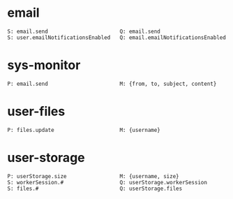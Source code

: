 # email
    S: email.send                       Q: email.send
    S: user.emailNotificationsEnabled   Q: email.emailNotificationsEnabled

# sys-monitor
    P: email.send                       M: {from, to, subject, content}

# user-files
    P: files.update                     M: {username}
    
# user-storage
    P: userStorage.size                 M: {username, size}
    S: workerSession.#                  Q: userStorage.workerSession
    S: files.#                          Q: userStorage.files
